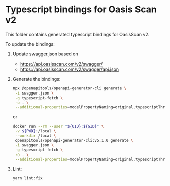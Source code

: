 # Typescript bindings for Oasis Scan v2

This folder contains generated typescript bindings for OasisScan v2.

To update the bindings:

1. Update swagger.json based on
   - <https://api.oasisscan.com/v2/swagger/>
   - <https://api.oasisscan.com/v2/swagger/api.json>

2. Generate the bindings:

   ```sh
   npx @openapitools/openapi-generator-cli generate \
    -i swagger.json \
    -g typescript-fetch \
    -o . \
    --additional-properties=modelPropertyNaming=original,typescriptThreePlus=true
   ```

   or

   ```sh
   docker run --rm --user "${UID}:${GID}" \
    -v ${PWD}:/local \
    --workdir /local \
    openapitools/openapi-generator-cli:v5.1.0 generate \
    -i swagger.json \
    -g typescript-fetch \
    -o . \
    --additional-properties=modelPropertyNaming=original,typescriptThreePlus=true
   ```

3. Lint:

   ```sh
   yarn lint:fix
   ```
